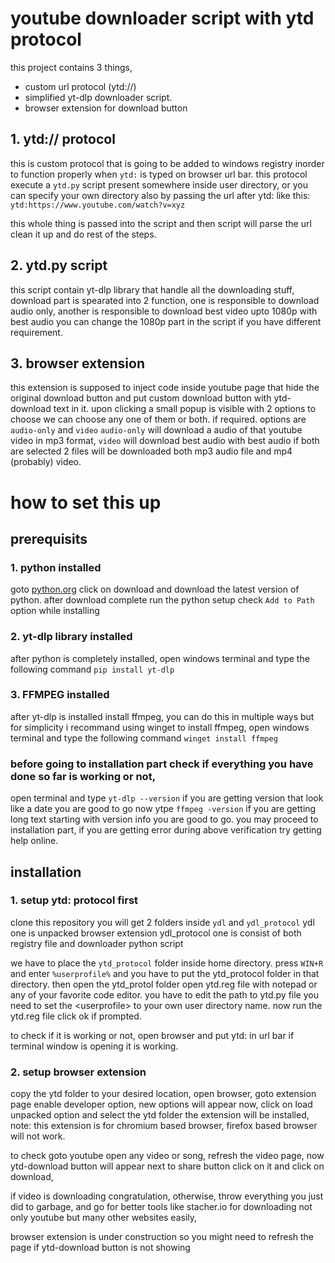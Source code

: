 # youtube downloader script with ytd protocol

this project contains 3 things,

- custom url protocol (ytd://)
- simplified yt-dlp downloader script.
- browser extension for download button

## 1. ytd:// protocol

this is custom protocol that is going to be added to windows registry inorder to function properly when `ytd:` is typed on browser url bar.
this protocol execute a `ytd.py` script present somewhere inside user directory, or you can specify your own directory also by passing the url after ytd:
like this: `ytd:https://www.youtube.com/watch?v=xyz`

this whole thing is passed into the script and then script will parse the url clean it up and do rest of the steps.

## 2. ytd.py script

this script contain yt-dlp library that handle all the downloading stuff, download part is spearated into 2 function, one is responsible to download audio only, another is responsible to download best video upto 1080p with best audio you can change the 1080p part in the script if you have different requirement.

## 3. browser extension

this extension is supposed to inject code inside youtube page that hide the original download button and put custom download button with ytd-download text in it. upon clicking a small popup is visible with 2 options to choose we can choose any one of them or both. if required. options are `audio-only` and `video` `audio-only` will download a audio of that youtube video in mp3 format, `video` will download best audio with best audio
if both are selected 2 files will be downloaded both mp3 audio file and mp4 (probably) video.

# how to set this up

## prerequisits

### 1. python installed

goto [python.org](https://www.python.org/) click on download and download the latest version of python.
after download complete run the python setup check `Add to Path` option while installing

### 2. yt-dlp library installed

after python is completely installed, open windows terminal and type the following command
`pip install yt-dlp`

### 3. FFMPEG installed

after yt-dlp is installed install ffmpeg, you can do this in multiple ways but for simplicity i recommand using winget to install ffmpeg, open windows terminal and type the following command
`winget install ffmpeg`

### before going to installation part check if everything you have done so far is working or not,

open terminal and
type `yt-dlp --version` if you are getting version that look like a date you are good to go
now ytpe `ffmpeg -version` if you are getting long text starting with version info you are good to go. you may proceed to installation part, if you are getting error during above verification try getting help online.

## installation

### 1. setup ytd: protocol first

clone this repository you will get 2 folders inside `ydl` and `ydl_protocol` ydl one is unpacked browser extension
ydl_protocol one is consist of both registry file and downloader python script

we have to place the `ytd_protocol` folder inside home directory.
press `WIN+R` and enter `%userprofile%` and you have to put the ytd_protocol folder in that directory. then open the ytd_protol folder open ytd.reg file with notepad or any of your favorite code editor. you have to edit the path to ytd.py file you need to set the \<userprofile> to your own user directory name. now run the ytd.reg file click ok if prompted.

to check if it is working or not, open browser and put ytd: in url bar if terminal window is opening it is working.

### 2. setup browser extension

copy the ytd folder to your desired location, open browser, goto extension page enable developer option, new options will appear now, click on load unpacked option and select the ytd folder the extension will be installed, note: this extension is for chromium based browser, firefox based browser will not work.

to check goto youtube open any video or song, refresh the video page, now ytd-download button will appear next to share button click on it and click on download,

if video is downloading congratulation,
otherwise, throw everything you just did to garbage, and go for better tools like stacher.io for downloading not only youtube but many other websites easily,

browser extension is under construction so you might need to refresh the page if ytd-download button is not showing

